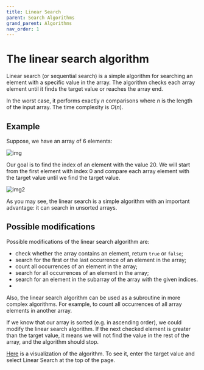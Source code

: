 ```yaml
---
title: Linear Search
parent: Search Algorithms
grand_parent: Algorithms
nav_order: 1
---
```


# The linear search algorithm

Linear search (or sequential search) is a simple algorithm for searching an element with a specific value in the array. The algorithm checks each array element until it finds the target value or reaches the array end.

In the worst case, it performs exactly $n$ comparisons where $n$ is the length of the input array. The time complexity is $O(n)$.

## Example
Suppose, we have an array of $6$ elements:

![img](../../Java/img/linear1.PNG)

Our goal is to find the index of an element with the value $20$. We will start from the first element with index $0$ and compare each array element with the target value until we find the target value.

![img2](../../Java/img/linear2.PNG)

As you may see, the linear search is a simple algorithm with an important advantage: it can search in unsorted arrays.

## Possible modifications

Possible modifications of the linear search algorithm are:

- check whether the array contains an element, return `true` or `false`;
- search for the first or the last occurrence of an element in the array;
- count all occurrences of an element in the array;
- search for all occurrences of an element in the array;
- search for an element in the subarray of the array with the given indices.
- 
Also, the linear search algorithm can be used as a subroutine in more complex algorithms. For example, to count all occurrences of all array elements in another array.

If we know that our array is sorted (e.g. in ascending order), we could modify the linear search algorithm. If the next checked element is greater than the target value, it means we will not find the value in the rest of the array, and the algorithm should stop.


[Here](https://www.cs.usfca.edu/~galles/visualization/Search.html) is a visualization of the algorithm. To see it, enter the target value and select Linear Search at the top of the page.